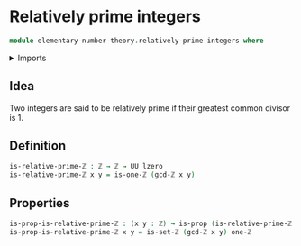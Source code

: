 # Relatively prime integers

```agda
module elementary-number-theory.relatively-prime-integers where
```

<details><summary>Imports</summary>

```agda
open import elementary-number-theory.greatest-common-divisor-integers
open import elementary-number-theory.integers
open import foundation.propositions
open import foundation.universe-levels
```

</details>

## Idea

Two integers are said to be relatively prime if their greatest common divisor is 1.

## Definition

```agda
is-relative-prime-ℤ : ℤ → ℤ → UU lzero
is-relative-prime-ℤ x y = is-one-ℤ (gcd-ℤ x y)
```

## Properties

```agda
is-prop-is-relative-prime-ℤ : (x y : ℤ) → is-prop (is-relative-prime-ℤ x y)
is-prop-is-relative-prime-ℤ x y = is-set-ℤ (gcd-ℤ x y) one-ℤ
```
